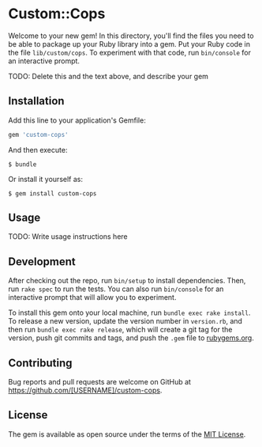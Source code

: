 # Custom::Cops

Welcome to your new gem! In this directory, you'll find the files you need to be able to package up your Ruby library into a gem. Put your Ruby code in the file `lib/custom/cops`. To experiment with that code, run `bin/console` for an interactive prompt.

TODO: Delete this and the text above, and describe your gem

## Installation

Add this line to your application's Gemfile:

```ruby
gem 'custom-cops'
```

And then execute:

    $ bundle

Or install it yourself as:

    $ gem install custom-cops

## Usage

TODO: Write usage instructions here

## Development

After checking out the repo, run `bin/setup` to install dependencies. Then, run `rake spec` to run the tests. You can also run `bin/console` for an interactive prompt that will allow you to experiment.

To install this gem onto your local machine, run `bundle exec rake install`. To release a new version, update the version number in `version.rb`, and then run `bundle exec rake release`, which will create a git tag for the version, push git commits and tags, and push the `.gem` file to [rubygems.org](https://rubygems.org).

## Contributing

Bug reports and pull requests are welcome on GitHub at https://github.com/[USERNAME]/custom-cops.


## License

The gem is available as open source under the terms of the [MIT License](http://opensource.org/licenses/MIT).

